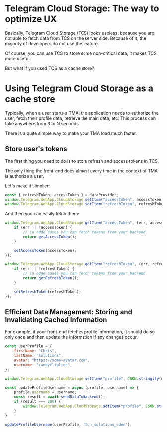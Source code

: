 
# Telegram Cloud Storage: The way to optimize UX

Basically, Telegram Cloud Storage (TCS) looks useless, because you are not able to fetch data from TCS on the server side. Because of it, the majority of developers do not use the feature. 

Of course, you can use TCS to store some non-critical data, it makes TCS more useful.

But what if you used TCS as a cache store? 

# Using Telegram Cloud Storage as a cache store

Typically, when a user starts a TMA, the application needs to authorize the user, fetch their profile data, retrieve the main data, etc. This process can take anywhere from 3 to N seconds.

There is a quite simple way to make your TMA load much faster.

## Store user's tokens

The first thing you need to do is to store refresh and access tokens in TCS.

The only thing the front-end does almost every time in the context of TMA is authorize a user.

Let's make it simplier:

```javascript
const { refreshToken, accessToken } = dataProvider;
window.Telegram.WebApp.CloudStorage.setItem("accessToken", accessToken);
window.Telegram.WebApp.CloudStorage.setItem("refreshToken", refreshToken);
```

And then you can easily fetch them:
```javascript
window.Telegram.WebApp.CloudStorage.getItem("accessToken", (err, accessToken) => {
    if (err || !accessToken) {
        // in edge cases you can fetch tokens from your backend
        return getAccessToken();
    }

    setAccessToken(accessToken);
});

window.Telegram.WebApp.CloudStorage.getItem("refreshToken", (err, refreshToken) => {
    if (err || !refreshToken) {
        // in edge cases you can fetch tokens from your backend
        return getRefreshToken();
    }

    setRefreshToken(refreshToken);
});
```

## Efficient Data Management: Storing and Invalidating Cached Information

For example, if your front-end fetches profile information, it should do so only once and then update the information if any changes occur.

```javascript
const userProfile = {
    firstName: "Chris",
    lastName: "Solutions",
    avatar: "https://some-avatar.com",
    username: "candyflipline",
};

window.Telegram.WebApp.CloudStorage.setItem("profile", JSON.stringify(userProfile));

const updateProfileUsername = async (profile, username) => {
    profile.username = username;
    const result = await sendDataToBackend();
    if (result === 200) {
        window.Telegram.WebApp.CloudStorage.setItem("profile", JSON.stringify(profile))
    }
}

updateProfileUsername(userProfile, "ton_solutions_eden");
```

